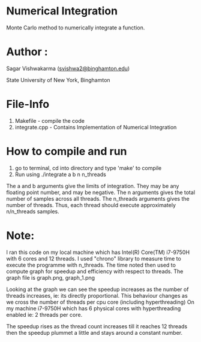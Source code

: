 # Numerical Integration

Monte Carlo method to numerically integrate a function.

Author :
============
Sagar Vishwakarma (svishwa2@binghamton.edu)

State University of New York, Binghamton

File-Info
============

1)	Makefile				  - compile the code
2)	integrate.cpp			- Contains Implementation of Numerical Integration


How to compile and run
============

1)	go to terminal, cd into directory and type 'make' to compile
2)	Run using ./integrate a b n n_threads

  The a and b arguments give the limits of integration. They may be any floating point number, and may be negative. The n arguments gives the total number of samples across all threads. The n_threads arguments gives the number of threads. Thus, each thread should execute approximately n/n_threads samples.

Note:
============

I ran this code on my local machine which has Intel(R) Core(TM) i7-9750H with 6 cores and 12 threads.
I used "chrono" library to measure time to execute the programme with n_threads.
The time noted then used to compute graph for speedup and efficiency with respect to threads.
The graph file is graph.png, graph_1.png

Looking at the graph we can see the speedup increases as the number of threads increases, ie: its directly proportional.
This behaviour changes as we cross the number of threads per cpu core (including hyperthreading)
On my machine i7-9750H which has 6 physical cores with hyperthreading enabled ie: 2 threads per core.

The speedup rises as the thread count increases till it reaches 12 threads then the speedup plummet a little and stays around a constant number.
